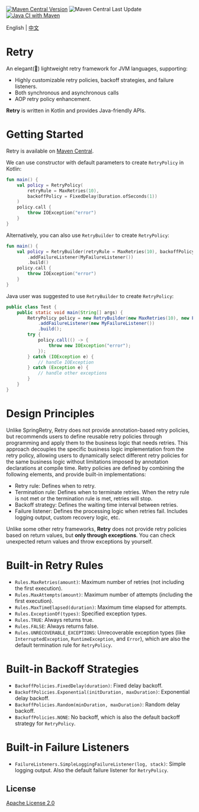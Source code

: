 [![Maven Central Version](https://img.shields.io/maven-central/v/com.github.marks-yag/retry)](https://maven-badges.herokuapp.com/maven-central/com.github.marks-yag/retry)
![Maven Central Last Update](https://img.shields.io/maven-central/last-update/com.github.marks-yag/retry)
[![Java CI with Maven](https://github.com/marks-yag/retry/actions/workflows/maven.yml/badge.svg)](https://github.com/marks-yag/retry/actions/workflows/maven.yml)

English | [中文](README_cn.md)
# Retry
An elegant(🌝) lightweight retry framework for JVM languages, supporting:
- Highly customizable retry policies, backoff strategies, and failure listeners.
- Both synchronous and asynchronous calls
- AOP retry policy enhancement.

**Retry** is written in Kotlin and provides Java-friendly APIs. 

# Getting Started
Retry is available on [Maven Central](https://mvnrepository.com/artifact/com.github.marks-yag/retry).

We can use constructor with default parameters to create `RetryPolicy` in Kotlin:
```kotlin
fun main() {
    val policy = RetryPolicy(
        retryRule = MaxRetries(10),
        backoffPolicy = FixedDelay(Duration.ofSeconds(1))
    )
    policy.call {
        throw IOException("error")
    }
}
```
Alternatively, you can also use `RetryBuilder` to create `RetryPolicy`:
```kotlin
fun main() {
    val policy = RetryBuilder(retryRule = MaxRetries(10), backoffPolicy = FixedDelay(Duration.ofSeconds(1)))
        .addFailureListener(MyFailureListener())
        .build()
    policy.call {
        throw IOException("error")
    }
}
```
Java user was suggested to use `RetryBuilder` to create `RetryPolicy`:
```java
public class Test {
    public static void main(String[] args) {
        RetryPolicy policy = new RetryBuilder(new MaxRetries(10), new FixedDelay(Duration.ofSeconds(1)))
            .addFailureListener(new MyFailureListener())
            .build();
        try {
            policy.call(() -> {
                throw new IOException("error");
            });
        } catch (IOException e) {
            // handle IOException
        } catch (Exception e) {
            // handle other exceptions
        }
    }
}
```

# Design Principles
Unlike SpringRetry, Retry does not provide annotation-based retry policies, but recommends users to define reusable retry policies through programming and apply them to the business logic that needs retries. This approach decouples the specific business logic implementation from the retry policy, allowing users to dynamically select different retry policies for the same business logic without limitations imposed by annotation declarations at compile time.
Retry policies are defined by combining the following elements, and provide built-in implementations:
- Retry rule: Defines when to retry.
- Termination rule: Defines when to terminate retries. When the retry rule is not met or the termination rule is met, retries will stop.
- Backoff strategy: Defines the waiting time interval between retries.
- Failure listener: Defines the processing logic when retries fail. Includes logging output, custom recovery logic, etc.

Unlike some other retry frameworks, **Retry** does not provide retry policies based on return values, but **only through exceptions**. You can check unexpected return values and throw exceptions by yourself.

# Built-in Retry Rules
- `Rules.MaxRetries(amount)`: Maximum number of retries (not including the first execution).
- `Rules.MaxAttempts(amount)`: Maximum number of attempts (including the first execution).
- `Rules.MaxTimeElapsed(duration)`: Maximum time elapsed for attempts.
- `Rules.ExceptionOf(types)`: Specified exception types.
- `Rules.TRUE`: Always returns true.
- `Rules.FALSE`: Always returns false.
- `Rules.UNRECOVERABLE_EXCEPTIONS`: Unrecoverable exception types (like `InterruptedException`, `RuntimeException`, and `Error`), which are also the default termination rule for `RetryPolicy`.
# Built-in Backoff Strategies
- `BackoffPolicies.FixedDelay(duration)`: Fixed delay backoff.
- `BackoffPolicies.Exponential(initDuration, maxDuration)`: Exponential delay backoff.
- `BackoffPolicies.Random(minDuration, maxDuration)`: Random delay backoff.
- `BackoffPolicies.NONE`: No backoff, which is also the default backoff strategy for `RetryPolicy`.
# Built-in Failure Listeners
- `FailureListeners.SimpleLoggingFailureListener(log, stack)`: Simple logging output. Also the default failure listener for `RetryPolicy`.

## License
[Apache License 2.0](LICENSE)
